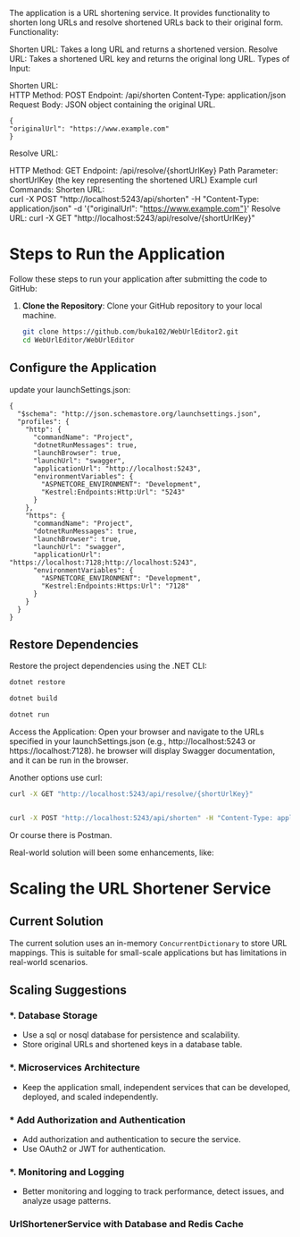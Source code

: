 

The application is a URL shortening service. It provides functionality to shorten long URLs and resolve shortened URLs back to their original form.  
Functionality:

Shorten URL: Takes a long URL and returns a shortened version.
Resolve URL: Takes a shortened URL key and returns the original long URL.
Types of Input:

Shorten URL:  
HTTP Method: POST
Endpoint: /api/shorten
Content-Type: application/json
Request Body: JSON object containing the original URL.
```
{
"originalUrl": "https://www.example.com"
}
```

Resolve URL: 

HTTP Method: GET
Endpoint: /api/resolve/{shortUrlKey}
Path Parameter: shortUrlKey (the key representing the shortened URL)
Example curl Commands:
Shorten URL:  
curl -X POST "http://localhost:5243/api/shorten" -H "Content-Type: application/json" -d '{"originalUrl": "https://www.example.com"}'
Resolve URL:
curl -X GET "http://localhost:5243/api/resolve/{shortUrlKey}"

# Steps to Run the Application

Follow these steps to run your application after submitting the code to GitHub:

1. **Clone the Repository**:
   Clone your GitHub repository to your local machine.
   ```sh
   git clone https://github.com/buka102/WebUrlEditor2.git
   cd WebUrlEditor/WebUrlEditor
   ```

## Configure the Application
update your launchSettings.json:

```
{
  "$schema": "http://json.schemastore.org/launchsettings.json",
  "profiles": {
    "http": {
      "commandName": "Project",
      "dotnetRunMessages": true,
      "launchBrowser": true,
      "launchUrl": "swagger",
      "applicationUrl": "http://localhost:5243",
      "environmentVariables": {
        "ASPNETCORE_ENVIRONMENT": "Development",
        "Kestrel:Endpoints:Http:Url": "5243"
      }
    },
    "https": {
      "commandName": "Project",
      "dotnetRunMessages": true,
      "launchBrowser": true,
      "launchUrl": "swagger",
      "applicationUrl": "https://localhost:7128;http://localhost:5243",
      "environmentVariables": {
        "ASPNETCORE_ENVIRONMENT": "Development",
        "Kestrel:Endpoints:Https:Url": "7128"
      }
    }
  }
}
```

## Restore Dependencies

Restore the project dependencies using the .NET CLI:
```bash
dotnet restore
```
```bash
dotnet build
```

```bash
dotnet run
``` 
Access the Application: Open your browser and navigate to the URLs specified in your launchSettings.json (e.g., http://localhost:5243 or https://localhost:7128).
he browser will display Swagger documentation, and it can be run in the browser.

Another options use curl:
```bash
curl -X GET "http://localhost:5243/api/resolve/{shortUrlKey}"
```
```bash

curl -X POST "http://localhost:5243/api/shorten" -H "Content-Type: application/json" -d '{"originalUrl": "https://www.example.com"}'
```
Or course there is Postman.

Real-world solution will been some enhancements, like:
# Scaling the URL Shortener Service

## Current Solution
The current solution uses an in-memory `ConcurrentDictionary` to store URL mappings. This is suitable for small-scale applications but has limitations in real-world scenarios.

## Scaling Suggestions

### *. Database Storage
- Use a sql or nosql database for persistence and scalability.
- Store original URLs and shortened keys in a database table.

### *. Microservices Architecture
- Keep the application small, independent services that can be developed, deployed, and scaled independently.

### * Add Authorization and Authentication
- Add authorization and authentication to secure the service.
- Use OAuth2 or JWT for authentication.

### *. Monitoring and Logging
- Better monitoring and logging to track performance, detect issues, and analyze usage patterns.

### UrlShortenerService with Database and Redis Cache
